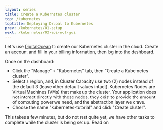 ```yaml
---
layout: series
title: Create a Kubernetes cluster
top: /kubernetes
toptitle: Deploying Drupal to Kubernetes
prev: /kubernetes/01-setup
next: /kubernetes/03-api-not-gui
---
```


Let's use [DigitalOcean](https://www.digitalocean.com) to create our Kubernetes cluster in the cloud. Create an account and fill in your billing information, then log into the dashboard.

Once on the dashboard:

* Click the "Manage" > "Kubernetes" tab, then "Create a Kubernetes cluster".
* Select a region, and, in Cluster Capacity use two (2) nodes instead of the default 3 (leave other default values intact). Kubernetes Nodes are Virtual Machines (VMs) that make up the cluster. Your application does not interact directly with these nodes; they exist to provide the amount of computing power we need, and the abstraction layer we crave.
* Choose the name "kubernetes-tutorial" and click "Create cluster".

This takes a few minutes, but do not rest quite yet, we have other tasks to complete while the cluster is being set up. Read on!
